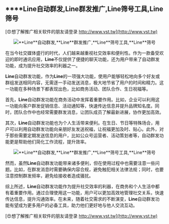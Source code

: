 ## ****Line**自动群发,**Line**群发推广,**Line**筛号工具,**Line**筛号**

[😍想了解推广相关软件的朋友请登录 http://www.vst.tw](http://www.vst.tw)

 <center><img src="https://vst.tw/MP4/tuiguang/png/5.png" alt="**Line**自动群发,**Line**群发推广,**Line**筛号工具,**Line**筛号"></center>

在当今社交媒体盛行的时代，人们越来越重视社交效率和便利性。作为一款备受欢迎的即时通讯应用，**Line**不仅提供了便捷的聊天功能，还为用户带来了自动群发功能，成为提升社交效率的利器之一。

**Line**自动群发功能，作为**Line**的一项强大功能，使用户能够轻松地向多个好友或群组发送相同内容，无需逐一手动发送消息，极大地节省了用户的时间和精力。这一功能在多种场景下都表现出色，比如商务活动、团队合作、生日祝福等。

首先，**Line**自动群发功能在商务活动中发挥着重要作用。比如，企业可以利用这一功能向客户群发促销信息、活动通知等，快速传达信息并提升品牌知名度。同时，团队合作中也经常需要群发消息，让团队成员了解最新进展，协作更加高效。

其次，**Line**自动群发功能也为个人生活带来便利。在生日、节日等特殊场合，用户可以利用自动群发功能向亲朋好友发送祝福，让祝福更加及时、贴心。此外，对于那些需要定期发送信息的用户，比如公众号运营者、活动策划者等，自动群发功能更是帮助他们简化工作流程，提升效率。

 <center><img src="https://vst.tw/MP4/tuiguang/png/7.png" alt="**Line**自动群发,**Line**群发推广,**Line**筛号工具,**Line**筛号"></center>

然而，虽然**Line**自动群发功能带来诸多便利，但在使用过程中也需要注意一些问题。比如，在群发消息时需要确保内容合规，避免触犯相关法律法规；同时，也要注意控制群发频率，避免给接收者造成骚扰。

综上所述，**Line**自动群发功能作为提升社交效率的利器，在商务和个人生活中都有着重要作用。通过合理使用这一功能，用户可以更加高效地管理社交关系，快速传达信息，提升沟通效率。在未来，随着社交需求的不断演变，**Line**自动群发功能有望成为更多用户的必备工具，助力他们更好地与他人交流互动。

[😍想了解推广相关软件的朋友请登录 http://www.vst.tw](http://www.vst.tw)



